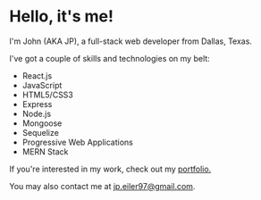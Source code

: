 # Hello, it's me!

I'm John (AKA JP), a full-stack web developer from Dallas, Texas.

I've got a couple of skills and technologies on my belt:

- React.js
- JavaScript
- HTML5/CSS3
- Express
- Node.js
- Mongoose
- Sequelize
- Progressive Web Applications
- MERN Stack

If you're interested in my work, check out my [portfolio.](https://jpeiler97.github.io/portfolio-hw/)

You may also contact me at jp.eiler97@gmail.com.
